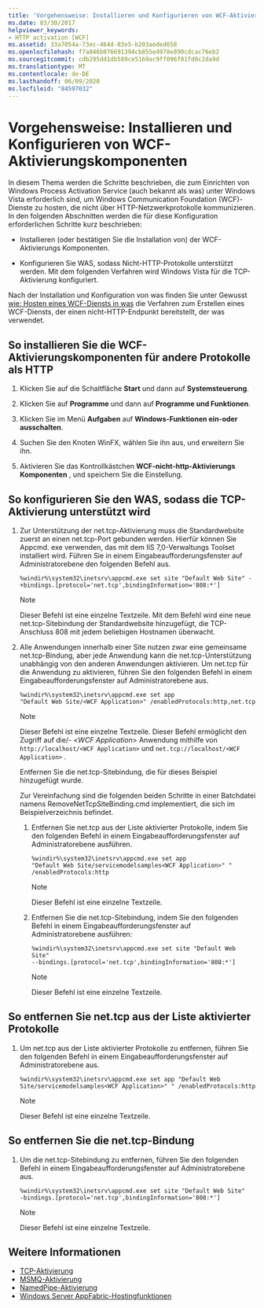 ```yaml
---
title: 'Vorgehensweise: Installieren und Konfigurieren von WCF-Aktivierungskomponenten'
ms.date: 03/30/2017
helpviewer_keywords:
- HTTP activation [WCF]
ms.assetid: 33a7054a-73ec-464d-83e5-b203aeded658
ms.openlocfilehash: f7a846b076691394cb855e4978e890cdcac76eb2
ms.sourcegitcommit: cdb295dd1db589ce5169ac9ff096f01fd0c2da9d
ms.translationtype: MT
ms.contentlocale: de-DE
ms.lasthandoff: 06/09/2020
ms.locfileid: "84597032"
---
```

# <a name="how-to-install-and-configure-wcf-activation-components"></a>Vorgehensweise: Installieren und Konfigurieren von WCF-Aktivierungskomponenten

In diesem Thema werden die Schritte beschrieben, die zum Einrichten von Windows Process Activation Service (auch bekannt als was) unter Windows Vista erforderlich sind, um Windows Communication Foundation (WCF)-Dienste zu hosten, die nicht über HTTP-Netzwerkprotokolle kommunizieren. In den folgenden Abschnitten werden die für diese Konfiguration erforderlichen Schritte kurz beschrieben:

- Installieren (oder bestätigen Sie die Installation von) der WCF-Aktivierungs Komponenten.

- Konfigurieren Sie WAS, sodass Nicht-HTTP-Protokolle unterstützt werden. Mit dem folgenden Verfahren wird Windows Vista für die TCP-Aktivierung konfiguriert.

Nach der Installation und Konfiguration von was finden Sie unter Gewusst [wie: Hosten eines WCF-Diensts in was](how-to-host-a-wcf-service-in-was.md) die Verfahren zum Erstellen eines WCF-Diensts, der einen nicht-HTTP-Endpunkt bereitstellt, der was verwendet.

## <a name="to-install-the-wcf-non-http-activation-components"></a>So installieren Sie die WCF-Aktivierungskomponenten für andere Protokolle als HTTP

1. Klicken Sie auf die Schaltfläche **Start** und dann auf **Systemsteuerung**.

2. Klicken Sie auf **Programme** und dann auf **Programme und Funktionen**.

3. Klicken Sie im Menü **Aufgaben** auf **Windows-Funktionen ein-oder ausschalten**.

4. Suchen Sie den Knoten WinFX, wählen Sie ihn aus, und erweitern Sie ihn.

5. Aktivieren Sie das Kontrollkästchen **WCF-nicht-http-Aktivierungs Komponenten** , und speichern Sie die Einstellung.

## <a name="to-configure-the-was-to-support-tcp-activation"></a>So konfigurieren Sie den WAS, sodass die TCP-Aktivierung unterstützt wird

1. Zur Unterstützung der net.tcp-Aktivierung muss die Standardwebsite zuerst an einen net.tcp-Port gebunden werden. Hierfür können Sie Appcmd. exe verwenden, das mit dem IIS 7,0-Verwaltungs Toolset installiert wird. Führen Sie in einem Eingabeaufforderungsfenster auf Administratorebene den folgenden Befehl aus.

    ```console
    %windir%\system32\inetsrv\appcmd.exe set site "Default Web Site" -+bindings.[protocol='net.tcp',bindingInformation='808:*']
    ```

    > [!NOTE]
    > Dieser Befehl ist eine einzelne Textzeile. Mit dem Befehl wird eine neue net.tcp-Sitebindung der Standardwebsite hinzugefügt, die TCP-Anschluss 808 mit jedem beliebigen Hostnamen überwacht.

2. Alle Anwendungen innerhalb einer Site nutzen zwar eine gemeinsame net.tcp-Bindung, aber jede Anwendung kann die net.tcp-Unterstützung unabhängig von den anderen Anwendungen aktivieren. Um net.tcp für die Anwendung zu aktivieren, führen Sie den folgenden Befehl in einem Eingabeaufforderungsfenster auf Administratorebene aus.

    ```console
    %windir%\system32\inetsrv\appcmd.exe set app
    "Default Web Site/<WCF Application>" /enabledProtocols:http,net.tcp
    ```

    > [!NOTE]
    > Dieser Befehl ist eine einzelne Textzeile. Dieser Befehl ermöglicht den Zugriff auf die/- \<*WCF Application*> Anwendung mithilfe von `http://localhost/<WCF Application>` und `net.tcp://localhost/<WCF Application>` .

     Entfernen Sie die net.tcp-Sitebindung, die für dieses Beispiel hinzugefügt wurde.

     Zur Vereinfachung sind die folgenden beiden Schritte in einer Batchdatei namens RemoveNetTcpSiteBinding.cmd implementiert, die sich im Beispielverzeichnis befindet.

    1. Entfernen Sie net.tcp aus der Liste aktivierter Protokolle, indem Sie den folgenden Befehl in einem Eingabeaufforderungsfenster auf Administratorebene ausführen.

        ```console
        %windir%\system32\inetsrv\appcmd.exe set app
        "Default Web Site/servicemodelsamples<WCF Application>" " /enabledProtocols:http
        ```

        > [!NOTE]
        > Dieser Befehl ist eine einzelne Textzeile.

    2. Entfernen Sie die net.tcp-Sitebindung, indem Sie den folgenden Befehl in einem Eingabeaufforderungsfenster auf Administratorebene ausführen:

        ```console
        %windir%\system32\inetsrv\appcmd.exe set site "Default Web Site"
        --bindings.[protocol='net.tcp',bindingInformation='808:*']
        ```

        > [!NOTE]
        > Dieser Befehl ist eine einzelne Textzeile.

## <a name="to-remove-nettcp-from-the-list-of-enabled-protocols"></a>So entfernen Sie net.tcp aus der Liste aktivierter Protokolle

1. Um net.tcp aus der Liste aktivierter Protokolle zu entfernen, führen Sie den folgenden Befehl in einem Eingabeaufforderungsfenster auf Administratorebene aus.

    ```console
    %windir%\system32\inetsrv\appcmd.exe set app "Default Web Site/servicemodelsamples<WCF Application>" " /enabledProtocols:http
    ```

    > [!NOTE]
    > Dieser Befehl ist eine einzelne Textzeile.

## <a name="to-remove-the-nettcp-site-binding"></a>So entfernen Sie die net.tcp-Bindung

1. Um die net.tcp-Sitebindung zu entfernen, führen Sie den folgenden Befehl in einem Eingabeaufforderungsfenster auf Administratorebene aus.

    ```console
    %windir%\system32\inetsrv\appcmd.exe set site "Default Web Site"
    -bindings.[protocol='net.tcp',bindingInformation='808:*']
    ```

    > [!NOTE]
    > Dieser Befehl ist eine einzelne Textzeile.

## <a name="see-also"></a>Weitere Informationen

- [TCP-Aktivierung](../samples/tcp-activation.md)
- [MSMQ-Aktivierung](../samples/msmq-activation.md)
- [NamedPipe-Aktivierung](../samples/namedpipe-activation.md)
- [Windows Server AppFabric-Hostingfunktionen](https://docs.microsoft.com/previous-versions/appfabric/ee677189(v=azure.10))
